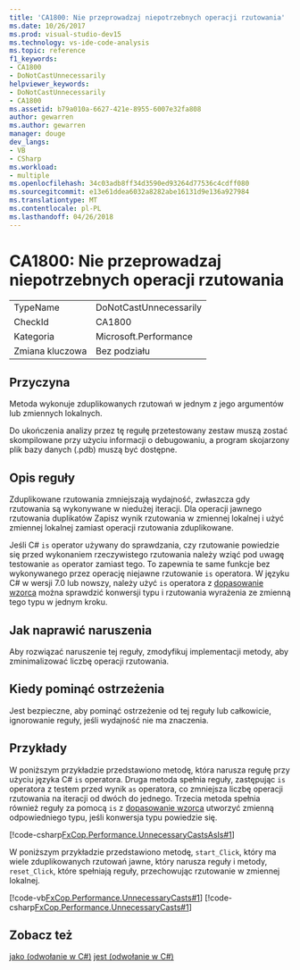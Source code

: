 ```yaml
---
title: 'CA1800: Nie przeprowadzaj niepotrzebnych operacji rzutowania'
ms.date: 10/26/2017
ms.prod: visual-studio-dev15
ms.technology: vs-ide-code-analysis
ms.topic: reference
f1_keywords:
- CA1800
- DoNotCastUnnecessarily
helpviewer_keywords:
- DoNotCastUnnecessarily
- CA1800
ms.assetid: b79a010a-6627-421e-8955-6007e32fa808
author: gewarren
ms.author: gewarren
manager: douge
dev_langs:
- VB
- CSharp
ms.workload:
- multiple
ms.openlocfilehash: 34c03adb8ff34d3590ed93264d77536c4cdff080
ms.sourcegitcommit: e13e61ddea6032a8282abe16131d9e136a927984
ms.translationtype: MT
ms.contentlocale: pl-PL
ms.lasthandoff: 04/26/2018
---
```

# <a name="ca1800-do-not-cast-unnecessarily"></a>CA1800: Nie przeprowadzaj niepotrzebnych operacji rzutowania
|||
|-|-|
|TypeName|DoNotCastUnnecessarily|
|CheckId|CA1800|
|Kategoria|Microsoft.Performance|
|Zmiana kluczowa|Bez podziału|

## <a name="cause"></a>Przyczyna
Metoda wykonuje zduplikowanych rzutowań w jednym z jego argumentów lub zmiennych lokalnych.

Do ukończenia analizy przez tę regułę przetestowany zestaw muszą zostać skompilowane przy użyciu informacji o debugowaniu, a program skojarzony plik bazy danych (.pdb) muszą być dostępne.

## <a name="rule-description"></a>Opis reguły
Zduplikowane rzutowania zmniejszają wydajność, zwłaszcza gdy rzutowania są wykonywane w niedużej iteracji. Dla operacji jawnego rzutowania duplikatów Zapisz wynik rzutowania w zmiennej lokalnej i użyć zmiennej lokalnej zamiast operacji rzutowania zduplikowane.

Jeśli C# `is` operator używany do sprawdzania, czy rzutowanie powiedzie się przed wykonaniem rzeczywistego rzutowania należy wziąć pod uwagę testowanie `as` operator zamiast tego. To zapewnia te same funkcje bez wykonywanego przez operację niejawne rzutowanie `is` operatora. W języku C# w wersji 7.0 lub nowszy, należy użyć `is` operatora z [dopasowanie wzorca](/dotnet/csharp/language-reference/keywords/is#pattern-matching-with-is) można sprawdzić konwersji typu i rzutowania wyrażenia ze zmienną tego typu w jednym kroku.

## <a name="how-to-fix-violations"></a>Jak naprawić naruszenia
 Aby rozwiązać naruszenie tej reguły, zmodyfikuj implementacji metody, aby zminimalizować liczbę operacji rzutowania.

## <a name="when-to-suppress-warnings"></a>Kiedy pominąć ostrzeżenia
 Jest bezpieczne, aby pominąć ostrzeżenie od tej reguły lub całkowicie, ignorowanie reguły, jeśli wydajność nie ma znaczenia.

## <a name="examples"></a>Przykłady
 W poniższym przykładzie przedstawiono metodę, która narusza regułę przy użyciu języka C# `is` operatora. Druga metoda spełnia reguły, zastępując `is` operatora z testem przed wynik `as` operatora, co zmniejsza liczbę operacji rzutowania na iteracji od dwóch do jednego. Trzecia metoda spełnia również reguły za pomocą `is` z [dopasowanie wzorca](/dotnet/csharp/language-reference/keywords/is#pattern-matching-with-is) utworzyć zmienną odpowiedniego typu, jeśli konwersja typu powiedzie się.

 [!code-csharp[FxCop.Performance.UnnecessaryCastsAsIs#1](../code-quality/codesnippet/CSharp/ca1800-do-not-cast-unnecessarily_1.cs)]

 W poniższym przykładzie przedstawiono metodę, `start_Click`, który ma wiele zduplikowanych rzutowań jawne, który narusza reguły i metody, `reset_Click`, które spełniają reguły, przechowując rzutowanie w zmiennej lokalnej.

 [!code-vb[FxCop.Performance.UnnecessaryCasts#1](../code-quality/codesnippet/VisualBasic/ca1800-do-not-cast-unnecessarily_2.vb)]
 [!code-csharp[FxCop.Performance.UnnecessaryCasts#1](../code-quality/codesnippet/CSharp/ca1800-do-not-cast-unnecessarily_2.cs)]

## <a name="see-also"></a>Zobacz też
[jako (odwołanie w C#)](/dotnet/csharp/language-reference/keywords/as)
[jest (odwołanie w C#)](/dotnet/csharp/language-reference/keywords/is)